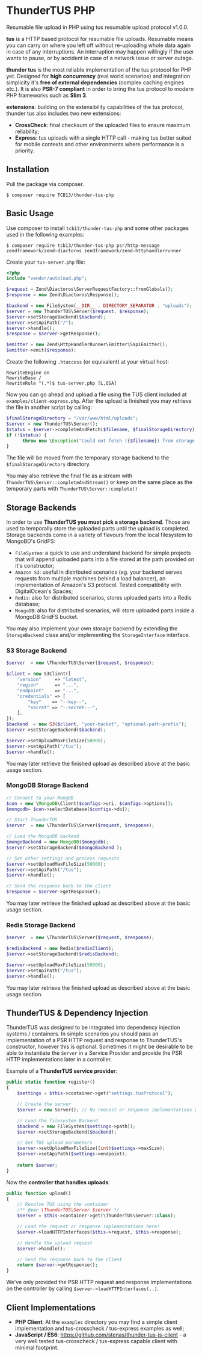 # ThunderTUS PHP

Resumable file upload in PHP using tus resumable upload protocol v1.0.0.

**tus** is a HTTP based protocol for resumable file uploads. Resumable means you can carry on where you left off without re-uploading whole data again in case of any interruptions. An interruption may happen willingly if the user wants to pause, or by accident in case of a network issue or server outage.

**thunder tus** is the most reliable implementation of the tus protocol for PHP yet. Designed for **high concurrency** (real world scenarios) and integration simplicity it's **free of external dependencies** (complex caching engines etc.). It is also **PSR-7 compliant** in order to bring the tus protocol to modern PHP frameworks such as **Slim 3**.

**extensions**: building on the extensibility capabilities of the tus protocol, thunder tus also includes two new extensions:

- **CrossCheck**: final checksum of the uploaded files to ensure maximum reliability;
- **Express**: tus uploads with a single HTTP call - making tus better suited for mobile contexts and other environments where performance is a priority.

## Installation

Pull the package via composer.
```shell
$ composer require TCB13/thunder-tus-php
```

## Basic Usage

Use composer to install `tcb13/thunder-tus-php` and some other packages used in the following examples:
```shell
$ composer require tcb13/thunder-tus-php psr/http-message zendframework/zend-diactoros zendframework/zend-httphandlerrunner
```
Create your `tus-server.php` file:
````php
<?php
include "vendor/autoload.php";

$request = Zend\Diactoros\ServerRequestFactory::fromGlobals();
$response = new Zend\Diactoros\Response();

$backend = new FileSystem(__DIR__ . DIRECTORY_SEPARATOR . "uploads");
$server = new ThunderTUS\Server($request, $response);
$server->setStorageBackend($backend);
$server->setApiPath("/");
$server->handle();
$response = $server->getResponse();

$emitter = new Zend\HttpHandlerRunner\Emitter\SapiEmitter();
$emitter->emit($response);
````
Create the following `.htaccess` (or equivalent) at your virtual host:
````
RewriteEngine on
RewriteBase /
RewriteRule ^(.*)$ tus-server.php [L,QSA]
````
Now you can go ahead and upload a file using the TUS client included at `examples/client-express.php`.
After the upload is finished you may retrieve the file in another script by calling:
````php
$finalStorageDirectory = "/var/www/html/uploads";
$server = new ThunderTUS\Server();
$status = $server->completeAndFetch($filename, $finalStorageDirectory);
if (!$status) {
      throw new \Exception("Could not fetch ({$filename}) from storage backend: not found.");
}
````
The file will be moved from the temporary storage backend to the `$finalStorageDirectory` directory.

You may also retrieve the final file as a stream with `ThunderTUS\Server::completeAndStream()` or keep on the same place as the temporary parts with `ThunderTUS\Server::complete()`

## Storage Backends

In order to use **ThunderTUS you must pick a storage backend**. Those are used to temporally store the uploaded parts until the upload is completed. Storage backends come in a variety of flavours from the local filesystem to MongoBD's GridFS:

- `FileSystem`: a quick to use and understand backend for simple projects that will append uploaded parts into a file stored at the path provided on it's constructor;
- `Amazon S3`: useful in distributed scenarios (eg. your backend serves requests from multiple machines behind a load balancer), an implementation of Amazon's S3 protocol. Tested compatibility with DigitalOcean's Spaces;
- `Redis`:  also for distributed scenarios, stores uploaded parts into a Redis database;
- `MongoDB`: also for distributed scenarios, will store uploaded parts inside a MongoDB GridFS bucket.

You may also implement your own storage backend by extending the `StorageBackend` class and/or implementing the `StorageInterface` interface.

### S3 Storage Backend
````php
$server  = new \ThunderTUS\Server($request, $response);

$client = new S3Client([
    "version"     => "latest",
    "region"      => "...",
    "endpoint"    => "...",
    "credentials" => [
        "key"    => "--key--",
        "secret" => "--secret---",
    ],
]);
$backend  = new S3($client, "your-bucket", "optional-path-prefix");
$server->setStorageBackend($backend);

$server->setUploadMaxFileSize(50000);
$server->setApiPath("/tus");
$server->handle();
`````
You may later retrieve the finished upload as described above at the basic usage section.

### MongoDB Storage Backend
````php
// Connect to your MongDB
$con = new \MongoDB\Client($configs->uri, $configs->options]);
$mongodb= $con->selectDatabase($configs->db]);

// Start ThunderTUS
$server  = new \ThunderTUS\Server($request, $response);

// Load the MongoDB backend
$mongoBackend = new MongoDB($mongodb);
$server->setStorageBackend($mongoBackend );

// Set other settings and process requests
$server->setUploadMaxFileSize(50000);
$server->setApiPath("/tus");
$server->handle();

// Send the response back to the client
$response = $server->getResponse();
````
You may later retrieve the finished upload as described above at the basic usage section.

### Redis Storage Backend
````php
$server  = new \ThunderTUS\Server($request, $response);

$redisBackend = new Redis($redisClient);
$server->setStorageBackend($redisBackend);

$server->setUploadMaxFileSize(50000);
$server->setApiPath("/tus");
$server->handle();
`````
You may later retrieve the finished upload as described above at the basic usage section.

## ThunderTUS & Dependency Injection

ThunderTUS was designed to be integrated into dependency injection systems / containers. 
In simple scenarios you should pass an implementation of a PSR HTTP request and response to ThunderTUS's constructor, however this is optional. Sometimes it might be desirable to be able to instantiate the `Server` in a Service Provider and provide the PSR HTTP implementations later in a controller.

Example of a **ThunderTUS service provider**:

````php
public static function register()
{
    $settings = $this->container->get("settings.tusProtocol");

    // Create the server
    $server = new Server(); // No request or response implementations passed here

    // Load the filesystem Backend
    $backend = new FileSystem($settings->path]);
    $server->setStorageBackend($backend);

    // Set TUS upload parameters
    $server->setUploadMaxFileSize((int)$settings->maxSize);
    $server->setApiPath($settings->endpoint);
    
    return $server;
}
````
Now the **controller that handles uploads**:

````php
public function upload()
{
    // Resolve TUS using the container
    /** @var \ThunderTUS\Server $server */
    $server = $this->container->get(\ThunderTUS\Server::class);

    // Load the request or response implementations here!
    $server->loadHTTPInterfaces($this->request, $this->response); 

    // Handle the upload request
    $server->handle();

    // Send the response back to the client
    return $server->getResponse();
}
````
We've only provided the PSR HTTP request and response implementations on the controller by calling `$server->loadHTTPInterfaces(..)`.

## Client Implementations

- **PHP Client**: At the `examples` directory you may find a simple client implementation and tus-crosscheck / tus-express examples as well;
- **JavaScript / ES6**: https://github.com/stenas/thunder-tus-js-client - a very well tested tus-crosscheck / tus-express capable client with minimal footprint.

